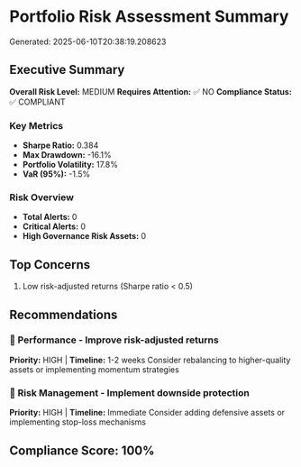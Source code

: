 # Portfolio Risk Assessment Summary

Generated: 2025-06-10T20:38:19.208623

## Executive Summary

**Overall Risk Level:** MEDIUM
**Requires Attention:** ✅ NO
**Compliance Status:** ✅ COMPLIANT

### Key Metrics
- **Sharpe Ratio:** 0.384
- **Max Drawdown:** -16.1%
- **Portfolio Volatility:** 17.8%
- **VaR (95%):** -1.5%

### Risk Overview
- **Total Alerts:** 0
- **Critical Alerts:** 0
- **High Governance Risk Assets:** 0

## Top Concerns
1. Low risk-adjusted returns (Sharpe ratio < 0.5)

## Recommendations
### 🔴 Performance - Improve risk-adjusted returns
**Priority:** HIGH | **Timeline:** 1-2 weeks
Consider rebalancing to higher-quality assets or implementing momentum strategies

### 🔴 Risk Management - Implement downside protection
**Priority:** HIGH | **Timeline:** Immediate
Consider adding defensive assets or implementing stop-loss mechanisms


## Compliance Score: 100%
